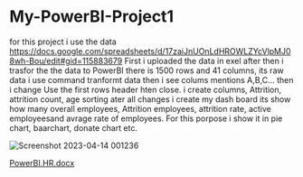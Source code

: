 # My-PowerBI-Project1
for this project i use the data https://docs.google.com/spreadsheets/d/17zaiJnUOnLdHROWLZYcVlpMJ08wh-Bou/edit#gid=115883679
First i uploaded the data in exel after then   i trasfor the the data to PowerBI
there is 1500 rows and 41 columns, its raw data i use command tranformt data then i see colums mentions A,B,C...
then i change Use the first rows header hten close. i create  columns,  Attrition,  attrition count, age sorting
ater all changes i create my dash board its show how many  overall employees, Attrition employees, attrition rate, active employeesand avrage rate of employees.
For this porpose i show it in pie chart, baarchart, donate chart etc.


![Screenshot 2023-04-14 001236](https://user-images.githubusercontent.com/129103686/231907545-d979365a-01f5-4d5c-8865-30e2f0287b25.png)

[PowerBI.HR.docx](https://app.powerbi.com/groups/me/reports/c5af85a2-d7da-4f65-8636-fc674b23e153/ReportSection)



